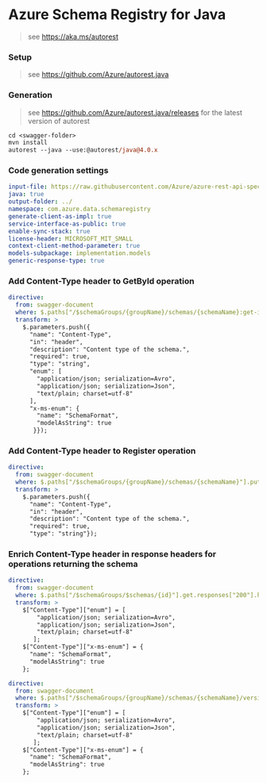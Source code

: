 # Azure Schema Registry for Java

> see https://aka.ms/autorest

### Setup

> see https://github.com/Azure/autorest.java

### Generation
> see https://github.com/Azure/autorest.java/releases for the latest version of autorest
```ps
cd <swagger-folder>
mvn install
autorest --java --use:@autorest/java@4.0.x
```

### Code generation settings
```yaml
input-file: https://raw.githubusercontent.com/Azure/azure-rest-api-specs/19aa8ab5d14b22bdeb67eab31c65b47c5380fd06/specification/schemaregistry/data-plane/Microsoft.EventHub/stable/2022-10/schemaregistry.json
java: true
output-folder: ../
namespace: com.azure.data.schemaregistry
generate-client-as-impl: true
service-interface-as-public: true
enable-sync-stack: true
license-header: MICROSOFT_MIT_SMALL
context-client-method-parameter: true
models-subpackage: implementation.models
generic-response-type: true
```

### Add Content-Type header to GetById operation

```yaml
directive:
  from: swagger-document
  where: $.paths["/$schemaGroups/{groupName}/schemas/{schemaName}:get-id"].post
  transform: >
    $.parameters.push({
      "name": "Content-Type",
      "in": "header",
      "description": "Content type of the schema.",
      "required": true,
      "type": "string",
      "enum": [
        "application/json; serialization=Avro",
        "application/json; serialization=Json",
        "text/plain; charset=utf-8"
      ],
      "x-ms-enum": {
        "name": "SchemaFormat",
        "modelAsString": true
       }});
```

### Add Content-Type header to Register operation

```yaml
directive:
  from: swagger-document
  where: $.paths["/$schemaGroups/{groupName}/schemas/{schemaName}"].put
  transform: >
    $.parameters.push({
      "name": "Content-Type",
      "in": "header",
      "description": "Content type of the schema.",
      "required": true,
      "type": "string"});
```

### Enrich Content-Type header in response headers for operations returning the schema

```yaml
directive:
  from: swagger-document
  where: $.paths["/$schemaGroups/$schemas/{id}"].get.responses["200"].headers
  transform: >
    $["Content-Type"]["enum"] = [
        "application/json; serialization=Avro",
        "application/json; serialization=Json",
        "text/plain; charset=utf-8"
       ];
    $["Content-Type"]["x-ms-enum"] = {
      "name": "SchemaFormat",
      "modelAsString": true
    };  
```

```yaml
directive:
  from: swagger-document
  where: $.paths["/$schemaGroups/{groupName}/schemas/{schemaName}/versions/{schemaVersion}"].get.responses["200"].headers
  transform: >
    $["Content-Type"]["enum"] = [
        "application/json; serialization=Avro",
        "application/json; serialization=Json",
        "text/plain; charset=utf-8"
       ];
    $["Content-Type"]["x-ms-enum"] = {
      "name": "SchemaFormat",
      "modelAsString": true
    };  
```

